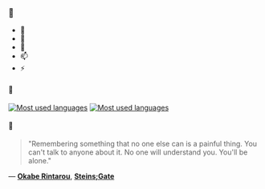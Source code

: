### 👋

- 🔭
- 🌱
- 💬
- 📫
- ⚡

#### 🧏

[![Most used languages](https://github-readme-stats-aynah.vercel.app/api/top-langs/?username=aynh&theme=solarized-dark&langs_count=6&layout=compact&hide_title=true)](https://github.com/anuraghazra/github-readme-stats#gh-dark-mode-only)
[![Most used languages](https://github-readme-stats-aynah.vercel.app/api/top-langs/?username=aynh&theme=solarized-light&langs_count=6&layout=compact&hide_title=true)](https://github.com/anuraghazra/github-readme-stats#gh-light-mode-only)

#### 💬

> "Remembering something that no one else can is a painful thing. You can't talk to anyone about it. No one will understand you. You'll be alone."

&mdash; [**Okabe Rintarou**](https://myanimelist.net/character.php?q=Okabe%20Rintarou&cat=character), [**Steins;Gate**](https://myanimelist.net/search/all?q=Steins%3BGate&cat=all)
